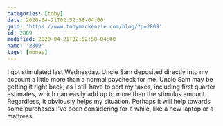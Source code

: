 ```yaml
---
categories: [toby]
date: 2020-04-21T02:52:58-04:00
guid: 'https://www.tobymackenzie.com/blog/?p=2809'
id: 2809
modified: 2020-04-21T02:52:58-04:00
name: '2809'
tags: [money]
---
```


I got stimulated last Wednesday.<!--more-->  Uncle Sam deposited directly into my account a little more than a normal paycheck for me.  Uncle Sam may be getting it right back, as I still have to sort my taxes, including first quarter estimates, which can easily add up to more than the stimulus amount.  Regardless, it obviously helps my situation.  Perhaps it will help towards some purchases I've been considering for a while, like a new laptop or a mattress.

